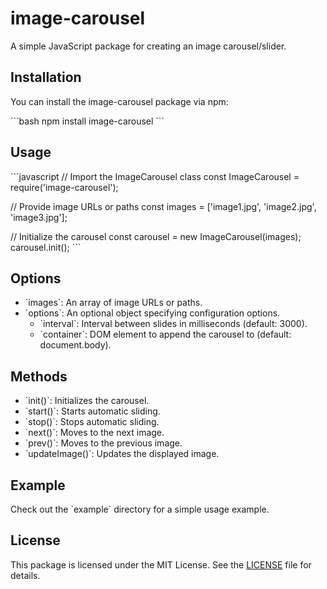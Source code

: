 # image-carousel

A simple JavaScript package for creating an image carousel/slider.

## Installation

You can install the image-carousel package via npm:

\`\`\`bash
npm install image-carousel
\`\`\`

## Usage

\`\`\`javascript
// Import the ImageCarousel class
const ImageCarousel = require('image-carousel');

// Provide image URLs or paths
const images = ['image1.jpg', 'image2.jpg', 'image3.jpg'];

// Initialize the carousel
const carousel = new ImageCarousel(images);
carousel.init();
\`\`\`

## Options

- \`images\`: An array of image URLs or paths.
- \`options\`: An optional object specifying configuration options.
  - \`interval\`: Interval between slides in milliseconds (default: 3000).
  - \`container\`: DOM element to append the carousel to (default: document.body).

## Methods

- \`init()\`: Initializes the carousel.
- \`start()\`: Starts automatic sliding.
- \`stop()\`: Stops automatic sliding.
- \`next()\`: Moves to the next image.
- \`prev()\`: Moves to the previous image.
- \`updateImage()\`: Updates the displayed image.

## Example

Check out the \`example\` directory for a simple usage example.

## License

This package is licensed under the MIT License. See the [LICENSE](LICENSE) file for details.

